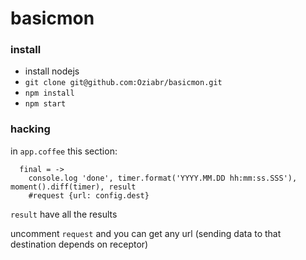 # basicmon

### install

- install nodejs
- `git clone git@github.com:Oziabr/basicmon.git`
- `npm install`
- `npm start`
 
### hacking

in `app.coffee` this section:
```
  final = ->
    console.log 'done', timer.format('YYYY.MM.DD hh:mm:ss.SSS'), moment().diff(timer), result
    #request {url: config.dest}
```
`result` have all the results

uncomment `request` and you can get any url (sending data to that destination depends on receptor)
